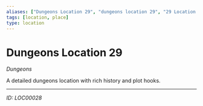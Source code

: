 ```yaml
---
aliases: ["Dungeons Location 29", "dungeons location 29", "29 Location Dungeons"]
tags: [location, place]
type: location
---
```


# Dungeons Location 29

*Dungeons*

A detailed dungeons location with rich history and plot hooks.

---
*ID: LOC00028*